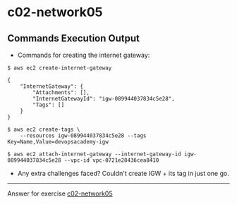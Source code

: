 # c02-network05

## Commands Execution Output

- Commands for creating the internet gateway:
```
$ aws ec2 create-internet-gateway

{
    "InternetGateway": {
        "Attachments": [],
        "InternetGatewayId": "igw-089944037834c5e28",
        "Tags": []
    }
}

$ aws ec2 create-tags \
    --resources igw-089944037834c5e28 --tags Key=Name,Value=devopsacademy-igw

$ aws ec2 attach-internet-gateway --internet-gateway-id igw-089944037834c5e28 --vpc-id vpc-0721e28436cea8410
```

- Any extra challenges faced?
Couldn't create IGW + its tag in just one go.

***
Answer for exercise [c02-network05](https://github.com/devopsacademyau/academy/blob/893381c6f0b69434d9e8597d3d4b1c17f9bc1371/classes/02class/exercises/c02-network05/README.md)
